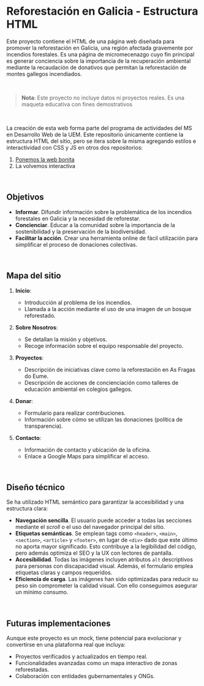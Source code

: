 # Reforestación en Galicia - Estructura HTML

Este proyecto contiene el HTML de una página web diseñada para promover la reforestación en Galicia, una región afectada gravemente por incendios forestales. Es una página de micromecenazgo cuyo fin principal es generar conciencia sobre la importancia de la recuperación ambiental mediante la recaudación de donativos que permitan la reforestación de montes gallegos incendiados.

&nbsp;

> **Nota**: Este proyecto no incluye datos ni proyectos reales. Es una maqueta educativa con fines demostrativos

&nbsp;

La creación de esta web forma parte del programa de actividades del MS en Desarrollo Web de la UEM. Este repositorio únicamente contiene la estructura HTML del sitio, pero se itera sobre la misma agregando estilos e interactividad con CSS y JS en otros dos repositorios:

1. [Ponemos la web bonita](https://github.com/asm-dev/forest-funding-css)
2. La volvemos interactiva

&nbsp;

## Objetivos

- **Informar**. Difundir información sobre la problemática de los incendios forestales en Galicia y la necesidad de reforestar.
- **Concienciar**. Educar a la comunidad sobre la importancia de la sostenibilidad y la preservación de la biodiversidad.
- **Facilitar la acción**. Crear una herramienta online de fácil utilización para simplificar el proceso de donaciones colectivas.

&nbsp;

## Mapa del sitio

1. **Inicio**:
   - Introducción al problema de los incendios.
   - Llamada a la acción mediante el uso de una imagen de un bosque reforestado.

2. **Sobre Nosotros**:
   - Se detallan la misión y objetivos.
   - Recoge información sobre el equipo responsable del proyecto.

3. **Proyectos**:
   - Descripción de iniciativas clave como la reforestación en As Fragas do Eume.
   - Descripción de acciones de concienciación como talleres de educación ambiental en colegios gallegos.

4. **Donar**:
   - Formulario para realizar contribuciones.
   - Información sobre cómo se utilizan las donaciones (política de transparencia).

5. **Contacto**:
   - Información de contacto y ubicación de la oficina.
   - Enlace a Google Maps para simplificar el acceso.

&nbsp;

## Diseño técnico

Se ha utilizado HTML semántico para garantizar la accesibilidad y una estructura clara:

- **Navegación sencilla**. El usuario puede acceder a todas las secciones mediante el _scroll_ o el uso del navegador principal del sitio.
- **Etiquetas semánticas**. Se emplean tags como `<header>`, `<main>`, `<section>`, `<article>` y `<footer>`, en lugar de `<div>` dado que este último no aporta mayor significado. Esto contribuye a la legibilidad del código, pero además optimiza el SEO y la UX con lectores de pantalla.
- **Accesibilidad**. Todas las imágenes incluyen atributos `alt` descriptivos para personas con discapacidad visual. Además, el formulario emplea etiquetas claras y campos requeridos.
- **Eficiencia de carga**. Las imágenes han sido optimizadas para reducir su peso sin comprometer la calidad visual. Con ello conseguimos asegurar un mínimo consumo.

&nbsp;

## Futuras implementaciones

Aunque este proyecto es un mock, tiene potencial para evolucionar y convertirse en una plataforma real que incluya:

- Proyectos verificados y actualizados en tiempo real.
- Funcionalidades avanzadas como un mapa interactivo de zonas reforestadas.
- Colaboración con entidades gubernamentales y ONGs.
